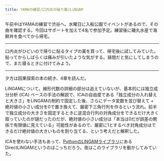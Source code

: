 ```yaml
---
title: YAMAの練習/口内炎の貼り薬/LiNGAM
---
```


午前中はYAMAの練習で渋谷へ。水曜日に入船公園でイベントがあるので、その曲を確認する。今回はサポートを加えて4名で参加予定。練習後に磯丸水産で海鮮丼を食べてから帰宅。

---

口内炎がひどいので帰りに貼るタイプの薬を買って、帰宅後に試してみていた。貼ってからしばらくは痛みが引いたような気がする。昼間だと気にしてしまうので、また寝るときに付けてみよう。

---

夕方は因果探索の本の続き、4章を読んだ。

LiNGAMについて。線形代数の詳細の部分は追えていないが、基本的には独立成分分析 (ICA) ベースの手法の解説で、ICAの自由度である「独立成分の入れ替えと大きさ」をLiNGAMの制約で固定した後、さらにデータ変数を並び替えて + 絶対値の小さい成分を0で置き換えて、厳密下三角行列を作るという流れ。前半で独立成分の大きさを固定するときに逆混合行列の対角成分をできるだけ大きく取っていたのが謎だったのだが、絶対値の小さい成分は「本当は0だが誤差の関係で有限値に見えている」可能性があるので、厳密に1とするべき対角成分はできるだけ絶対値の大きいものを割り当てる、という考えだと解釈した。

ICAを使わない手法もあって、[PythonのLiNGAMライブラリ](https://github.com/cdt15/lingam)にあるDirectLiNGAMというのはこっちだろう。夜はこのライブラリを動かしてみていた。
